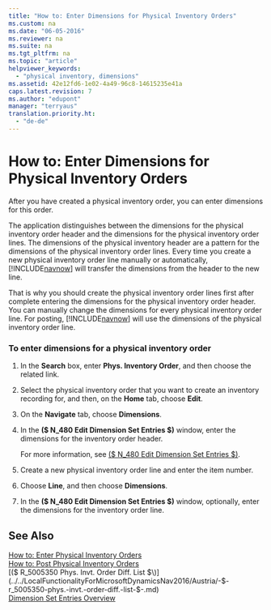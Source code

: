 ```yaml
---
title: "How to: Enter Dimensions for Physical Inventory Orders"
ms.custom: na
ms.date: "06-05-2016"
ms.reviewer: na
ms.suite: na
ms.tgt_pltfrm: na
ms.topic: "article"
helpviewer_keywords:
  - "physical inventory, dimensions"
ms.assetid: 42e12fd6-1e02-4a49-96c8-14615235e41a
caps.latest.revision: 7
ms.author: "edupont"
manager: "terryaus"
translation.priority.ht:
  - "de-de"
---
```

# How to: Enter Dimensions for Physical Inventory Orders
After you have created a physical inventory order, you can enter dimensions for this order.  

 The application distinguishes between the dimensions for the physical inventory order header and the dimensions for the physical inventory order lines. The dimensions of the physical inventory header are a pattern for the dimensions of the physical inventory order lines. Every time you create a new physical inventory order line manually or automatically, [!INCLUDE[navnow](../../ApplicationDesign/includes/navnow_md.md)] will transfer the dimensions from the header to the new line.  

 That is why you should create the physical inventory order lines first after complete entering the dimensions for the physical inventory order header. You can manually change the dimensions for every physical inventory order line. For posting, [!INCLUDE[navnow](../../ApplicationDesign/includes/navnow_md.md)] will use the dimensions of the physical inventory order line.  

### To enter dimensions for a physical inventory order  

1.  In the **Search** box, enter **Phys. Inventory Order**, and then choose the related link.  

2.  Select the physical inventory order that you want to create an inventory recording for, and then, on the **Home** tab, choose **Edit**.  

3.  On the **Navigate** tab, choose **Dimensions**.  

4.  In the **\($ N\_480 Edit Dimension Set Entries $\)** window, enter the dimensions for the inventory order header.  

     For more information, see [\($ N\_480 Edit Dimension Set Entries $\)](assetId:///0f6ebbd8-9d92-4912-8637-6e9eda920381).  

5.  Create a new physical inventory order line and enter the item number.  

6.  Choose **Line**, and then choose **Dimensions**.  

7.  In the **\($ N\_480 Edit Dimension Set Entries $\)** window, optionally, enter the dimensions for the inventory order line.  

## See Also  
 [How to: Enter Physical Inventory Orders](../../LocalFunctionalityForMicrosoftDynamicsNav2016/Germany/how-to-enter-physical-inventory-orders.md)   
 [How to: Post Physical Inventory Orders](../../LocalFunctionalityForMicrosoftDynamicsNav2016/Germany/how-to-post-physical-inventory-orders.md)   
 [\($ R\_5005350 Phys. Invt. Order Diff. List $\)](../../LocalFunctionalityForMicrosoftDynamicsNav2016/Austria/-$-r_5005350-phys.-invt.-order-diff.-list-$-.md)   
 [Dimension Set Entries Overview](../../ApplicationDesign/design-details-dimension-set-entries-overview.md)
